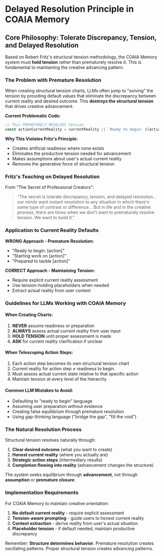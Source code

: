 # Delayed Resolution Principle in COAIA Memory

## Core Philosophy: Tolerate Discrepancy, Tension, and Delayed Resolution

Based on Robert Fritz's structural tension methodology, the COAIA Memory system must **hold tension** rather than prematurely resolve it. This is fundamental to maintaining the creative advancing pattern.

### The Problem with Premature Resolution

When creating structural tension charts, LLMs often jump to "solving" the tension by providing default values that eliminate the discrepancy between current reality and desired outcome. This **destroys the structural tension** that drives creative advancement.

**Current Problematic Code:**
```typescript
// This PREMATURELY RESOLVES tension
const actionCurrentReality = currentReality || `Ready to begin: ${actionStepTitle}`;
```

**Why This Violates Fritz's Principle:**
- Creates artificial readiness where none exists
- Eliminates the productive tension needed for advancement
- Makes assumptions about user's actual current reality
- Removes the generative force of structural tension

### Fritz's Teaching on Delayed Resolution

From "The Secret of Professional Creators":

> "The secret is tolerate discrepancy, tension, and delayed resolution... our minds want instant resolution to any situation in which there's some type of contrast or difference... But in life and in the creative process, there are times when we don't want to prematurely resolve tension. We want to build it."

### Application to Current Reality Defaults

**WRONG Approach - Premature Resolution:**
- "Ready to begin: [action]"
- "Starting work on [action]"
- "Prepared to tackle [action]"

**CORRECT Approach - Maintaining Tension:**
- Require explicit current reality assessment
- Use tension-holding placeholders when needed
- Extract actual reality from user context

### Guidelines for LLMs Working with COAIA Memory

#### When Creating Charts:
1. **NEVER** assume readiness or preparation
2. **ALWAYS** assess actual current reality from user input
3. **HOLD TENSION** until proper assessment is made
4. **ASK** for current reality clarification if unclear

#### When Telescoping Action Steps:
1. Each action step becomes its own structural tension chart
2. Current reality for action step ≠ readiness to begin
3. Must assess actual current state relative to that specific action
4. Maintain tension at every level of the hierarchy

#### Common LLM Mistakes to Avoid:
- Defaulting to "ready to begin" language
- Assuming user preparation without evidence
- Creating false equilibrium through premature resolution
- Using gap-thinking language ("bridge the gap", "fill the void")

### The Natural Resolution Process

Structural tension resolves naturally through:
1. **Clear desired outcome** (what you want to create)
2. **Honest current reality** (where you actually are)
3. **Strategic action steps** (intermediary results)
4. **Completion flowing into reality** (advancement changes the structure)

The system seeks equilibrium through **advancement**, not through **assumption** or **premature closure**.

### Implementation Requirements

For COAIA Memory to maintain creative orientation:
1. **No default current reality** - require explicit assessment
2. **Tension-aware prompting** - guide users to honest current reality
3. **Context extraction** - derive reality from user's actual situation
4. **Placeholder tension** - if default needed, maintain productive discrepancy

Remember: **Structure determines behavior**. Premature resolution creates oscillating patterns. Proper structural tension creates advancing patterns.